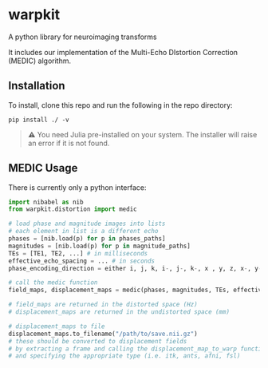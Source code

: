# warpkit
A python library for neuroimaging transforms

It includes our implementation of the Multi-Echo DIstortion Correction (MEDIC) algorithm.

## Installation
To install, clone this repo and run the following in the repo directory:
```
pip install ./ -v
```
> :warning: You need Julia pre-installed on your system. The installer will raise an error if it is not found.

## MEDIC Usage

There is currently only a python interface:
```python
import nibabel as nib
from warpkit.distortion import medic

# load phase and magnitude images into lists
# each element in list is a different echo
phases = [nib.load(p) for p in phases_paths]
magnitudes = [nib.load(p) for p in magnitude_paths]
TEs = [TE1, TE2, ...] # in milliseconds
effective_echo_spacing = ... # in seconds
phase_encoding_direction = either i, j, k, i-, j-, k-, x , y, z, x-, y-, z- 

# call the medic function
field_maps, displacement_maps = medic(phases, magnitudes, TEs, effective_echo_spacing, phase_encoding_direction)

# field_maps are returned in the distorted space (Hz)
# displacement_maps are returned in the undistorted space (mm)

# displacement_maps to file
displacement_maps.to_filename("/path/to/save.nii.gz")
# these should be converted to displacement fields
# by extracting a frame and calling the displacement_map_to_warp function
# and specifying the appropriate type (i.e. itk, ants, afni, fsl)
```
